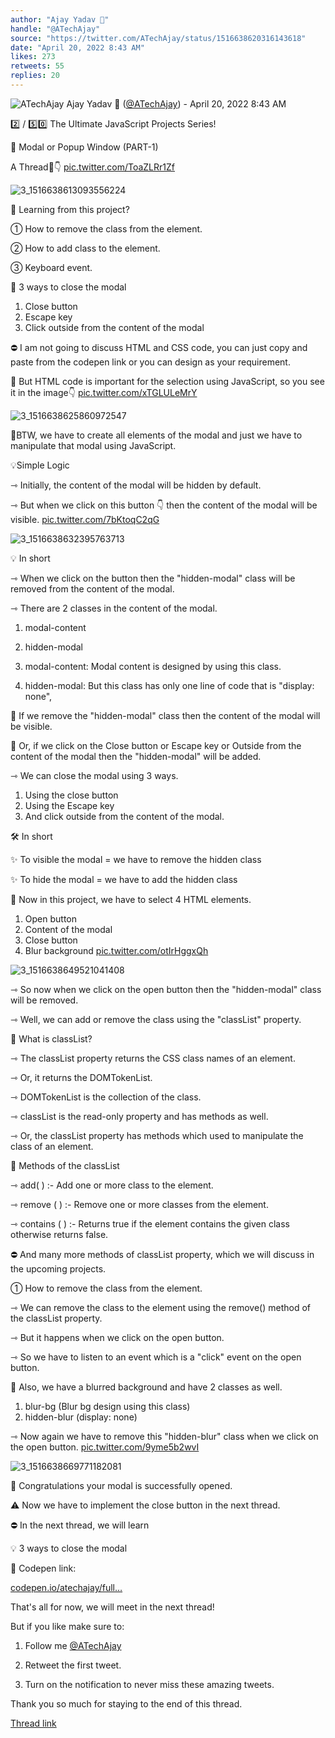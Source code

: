 ```yaml
---
author: "Ajay Yadav 🎯"
handle: "@ATechAjay"
source: "https://twitter.com/ATechAjay/status/1516638620316143618"
date: "April 20, 2022 8:43 AM"
likes: 273
retweets: 55
replies: 20
---
```

![ATechAjay](https://pbs.twimg.com/profile_images/1485567675111981057/mLsrcZdB_normal.jpg)
Ajay Yadav 🎯 ([@ATechAjay](https://twitter.com/ATechAjay)) - April 20, 2022 8:43 AM

2️⃣ / 5️⃣0️⃣ The Ultimate JavaScript Projects Series!

🎉 Modal or Popup Window (PART-1)

A Thread🧵👇 [pic.twitter.com/ToaZLRr1Zf](https://twitter.com/ATechAjay/status/1516638620316143618/photo/1)

![3_1516638613093556224](https://pbs.twimg.com/media/FQwuyHoVIAAirM1.jpg)

📌 Learning from this project?

① How to remove the class from the element.

② How to add class to the element. 

③ Keyboard event. 

📌 3 ways to close the modal

1. Close button
2. Escape key
3. Click outside from the content of the modal

⛔ I am not going to discuss HTML and CSS code, you can just copy and paste from the codepen link or you can design as your requirement.

📌 But HTML code is important for the selection using JavaScript, so you see it in the image👇 [pic.twitter.com/xTGLULeMrY](https://twitter.com/ATechAjay/status/1516638630495678465/photo/1)

![3_1516638625860972547](https://pbs.twimg.com/media/FQwuy3MUcAM97HN.jpg)

📌BTW, we have to create all elements of the modal and just we have to manipulate that modal using JavaScript.

💡Simple Logic

⇾ Initially, the content of the modal will be hidden by default.

⇾ But when we click on this button 👇 then the content of the modal will be visible. [pic.twitter.com/7bKtoqC2qG](https://twitter.com/ATechAjay/status/1516638636577488900/photo/1)

![3_1516638632395763713](https://pbs.twimg.com/media/FQwuzPiVcAEWVNL.png)

💡 In short 

⇾ When we click on the button then the "hidden-modal" class will be removed from the content of the modal.

⇾ There are 2 classes in the content of the modal.

1. modal-content
2. hidden-modal

1. modal-content: Modal content is designed by using this class.

2. hidden-modal: But this class has only one line of code that is "display: none",

📌 If we remove the "hidden-modal" class then the content of the modal will be visible.

📌 Or, if we click on the Close button or Escape key or Outside from the content of the modal then the "hidden-modal" will be added.

⇾ We can close the modal using 3 ways.

1. Using the close button
2. Using the Escape key
3. And click outside from the content of the modal.

🛠 In short

✨ To visible the modal = we have to remove the hidden class

✨ To hide the modal = we have to add the hidden class

📌 Now in this project, we have to select 4 HTML elements. 

1. Open button
2. Content of the modal
3. Close button
4. Blur background [pic.twitter.com/otIrHggxQh](https://twitter.com/ATechAjay/status/1516638654118068226/photo/1)

![3_1516638649521041408](https://pbs.twimg.com/media/FQwu0PVUcAAm_0c.png)

⇾ So now when we click on the open button then the "hidden-modal" class will be removed.

⇾ Well, we can add or remove the class using the "classList" property.

📌 What is classList?

⇾ The classList property returns the CSS class names of an element.

⇾ Or, it returns the DOMTokenList.

⇾ DOMTokenList is the collection of the class.

⇾ classList is the read-only property and has methods as well.

⇾ Or, the classList property has methods which used to manipulate the class of an element.

📌 Methods of the classList

⇾ add( ) :- Add one or more class to the element.

⇾ remove ( ) :- Remove one or more classes from the element.

⇾ contains ( ) :- Returns true if the element contains the given class otherwise returns false.

⛔ And many more methods of classList property, which we will discuss in the upcoming projects.

① How to remove the class from the element.

⇾ We can remove the class to the element using the remove() method of the classList property.

⇾ But it happens when we click on the open button.

⇾ So we have to listen to an event which is a "click" event on the open button.

📌 Also, we have a blurred background and have 2 classes as well.

1.  blur-bg (Blur bg design using this class)
2. hidden-blur (display: none)

⇾ Now again we have to remove this "hidden-blur" class when we click on the open button. [pic.twitter.com/9yme5b2wvI](https://twitter.com/ATechAjay/status/1516638673856475136/photo/1)

![3_1516638669771182081](https://pbs.twimg.com/media/FQwu1axVEAEzkzd.png)

🎉 Congratulations your modal is successfully opened.

⚠ Now we have to implement the close button in the next thread.

⛔ In the next thread, we will learn

💡 3 ways to close the modal

👀 Codepen link:

[codepen.io/atechajay/full…](https://codepen.io/atechajay/full/zYpeaYj)

That's all for now, we will meet in the next thread!

But if you like make sure to:

1. Follow me [@ATechAjay](https://twitter.com/ATechAjay)

2. Retweet the first tweet.

3. Turn on the notification to never miss these amazing tweets.

Thank you so much for staying to the end of this thread.

[Thread link](https://twitter.com/ATechAjay/status/1516638620316143618)